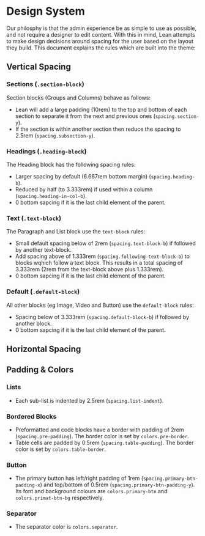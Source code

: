 # Design System
Our philosphy is that the admin experience be as simple to use as possible, and not require a designer to edit content. With this in mind, Lean attempts to make design decisions around spacing for the user based on the layout they build. This document explains the rules which are built into the theme:

## Vertical Spacing

### Sections (`.section-block`)
Section blocks (Groups and Columns) behave as follows:
- Lean will add a large padding (10rem) to the top and bottom of each section to separate it from the next and previous ones (`spacing.section-y`).
- If the section is within another section then reduce the spacing to 2.5rem (`spacing.subsection-y`).

### Headings (`.heading-block`)
The Heading block has the following spacing rules:
- Larger spacing by default (6.667rem bottom margin) (`spacing.heading-b`).
- Reduced by half (to 3.333rem) if used within a column (`spacing.heading-in-col-b`).
- 0 bottom sapcing if it is the last child element of the parent.

### Text (`.text-block`)
The Paragraph and List block use the `text-block` rules:
- Small default spacing below of 2rem (`spacing.text-block-b`) if followed by another text-block.
- Add spacing above of 1.333rem (`spacing.following-text-block-b`) to blocks wqhich follow a text block. This results in a total spacing of 3.333rem (2rem from the text-block above plus 1.333rem).
- 0 bottom sapcing if it is the last child element of the parent.

### Default (`.default-block`)
All other blocks (eg Image, Video and Button) use the `default-block` rules:
- Spacing below of 3.333rem (`spacing.default-block-b`) if followed by another block.
- 0 bottom sapcing if it is the last child element of the parent.

## Horizontal Spacing


## Padding & Colors

### Lists
- Each sub-list is indented by 2.5rem (`spacing.list-indent`).

### Bordered Blocks
- Preformatted and code blocks have a border with padding of 2rem (`spacing.pre-padding`). The border color is set by `colors.pre-border`.
- Table cells are padded by 0.5rem (`spacing.table-padding`). The border color is set by `colors.table-border`.

### Button
- The primary button has left/right padding of 1rem (`spacing.primary-btn-padding-x`) and top/bottom of 0.5rem (`spacing.primary-btn-padding-y`). Its font and background colours are `colors.primary-btn` and `colors.primat-btn-bg` respectively.

### Separator
- The separator color is `colors.separator`.

